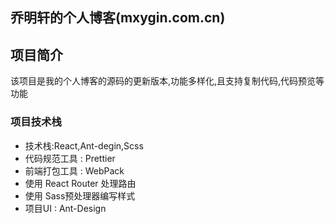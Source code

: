 ## 乔明轩的个人博客(mxygin.com.cn)

## 项目简介

该项目是我的个人博客的源码的更新版本,功能多样化,且支持复制代码,代码预览等功能

### 项目技术栈

- 技术栈:React,Ant-degin,Scss
- 代码规范工具 : Prettier
- 前端打包工具 : WebPack
- 使用 React Router 处理路由
- 使用 Sass预处理器编写样式
- 项目UI : Ant-Design
